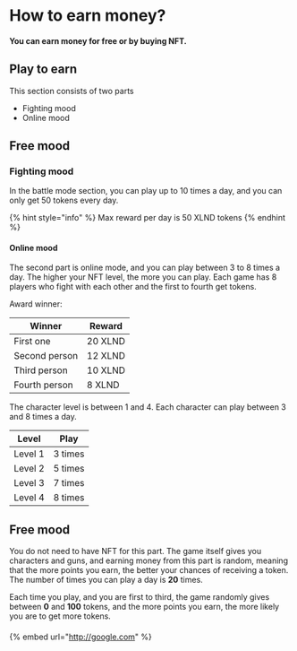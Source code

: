 # How to earn money?

#### You can earn money for free or by buying NFT.

## Play to earn

This section consists of two parts

* Fighting mood
* Online mood

## Free mood



### Fighting mood

In the battle mode section, you can play up to 10 times a day, and you can only get 50 tokens every day.

{% hint style="info" %}
Max reward per day is 50 XLND tokens
{% endhint %}

#### Online mood

The second part is online mode, and you can play between 3 to 8 times a day. The higher your NFT level, the more you can play. Each game has 8 players who fight with each other and the first to fourth get tokens.

Award winner:

| Winner        | Reward  |
| ------------- | ------- |
| First one     | 20 XLND |
| Second person | 12 XLND |
| Third person  | 10 XLND |
| Fourth person | 8 XLND  |

The character level is between 1 and 4. Each character can play between 3 and 8 times a day.

| Level   | Play     |
| ------- | -------- |
| Level 1 | 3 times  |
| Level 2 | 5 times  |
| Level 3 | 7 times  |
| Level 4 | 8 times  |

## Free mood

You do not need to have NFT for this part. The game itself gives you characters and guns, and earning money from this part is random, meaning that the more points you earn, the better your chances of receiving a token. The number of times you can play a day is **20** times.



Each time you play, and you are first to third, the game randomly gives between **0** and **100** tokens, and the more points you earn, the more likely you are to get more tokens.

####



{% embed url="http://google.com" %}
